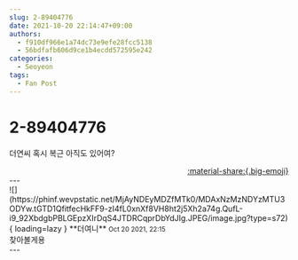 ```yaml
---
slug: 2-89404776
date: 2021-10-20 22:14:47+09:00
authors:
  - f910df966e1a74dc73e9efe28fcc5138
  - 56bdfafb606d9ce1b4ecdd572595e242
categories:
  - Seoyeon
tags:
  - Fan Post
---
```


# 2-89404776

<div class="post-container" markdown="1">
<div class="content-container md-sidebar__scrollwrap" markdown="1">

더연씨 혹시 복근 아직도 있어여?

</div>
</div>

<div style="text-align: right;" markdown="1">
<a href="https://weverse.io/fromis9/fanpost/2-89404776" style="text-align: right;">:material-share:{.big-emoji}</a>
</div>
---

<div class="comments-container md-sidebar__scrollwrap" markdown="1">
<div class="comment" markdown="1">
<div class='id-container' markdown="1">
![](https://phinf.wevpstatic.net/MjAyNDEyMDZfMTk0/MDAxNzMzNDYzMTU3ODYw.tGTD1QfitfecHkFF9-zI4fL0xnXf8VH8ht2j5Xh2a74g.QufL-i9_92XbdgbPBLGEpzXIrDqS4JTDRCqprDbYdJIg.JPEG/image.jpg?type=s72){ loading=lazy }
**<span class="artist">더여니</span>** <small>Oct 20 2021, 22:15</small><br>
</div>
<div class='comment-body' markdown="1">
찾아볼게용
</div>
</div>
</div>
---
